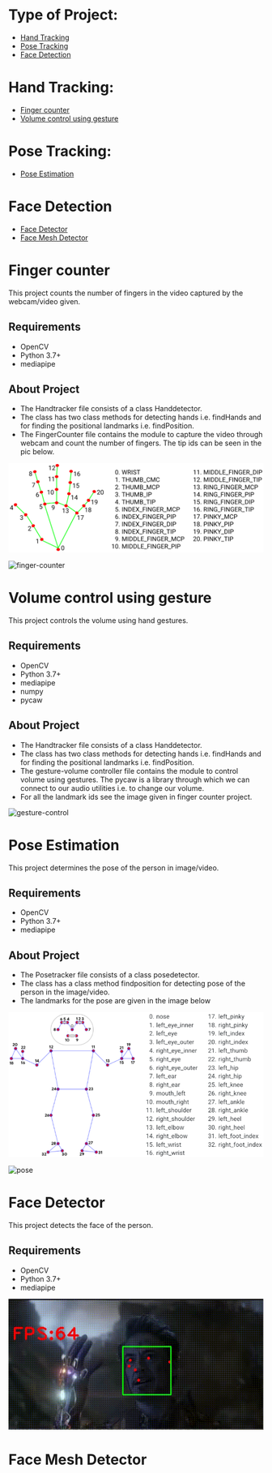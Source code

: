 # Type of Project:
* [Hand Tracking](https://github.com/ChiragChauhan4579/Computer-Vision-using-OpenCV/blob/main/README.md#hand-tracking)
* [Pose Tracking](https://github.com/ChiragChauhan4579/Computer-Vision-using-OpenCV/blob/main/README.md#pose-tracking)
* [Face Detection](https://github.com/ChiragChauhan4579/Computer-Vision-using-OpenCV/blob/main/README.md#pose-tracking)

# Hand Tracking:
* [Finger counter](https://github.com/ChiragChauhan4579/Computer-Vision-using-OpenCV/blob/main/README.md#finger-counter)
* [Volume control using gesture](https://github.com/ChiragChauhan4579/Computer-Vision-using-OpenCV/blob/main/README.md#volume-control-using-gesture)

# Pose Tracking:
* [Pose Estimation](https://github.com/ChiragChauhan4579/Computer-Vision-using-OpenCV/blob/main/README.md#pose-estimation)

# Face Detection
* [Face Detector](https://github.com/ChiragChauhan4579/Computer-Vision-using-OpenCV/blob/main/README.md#face-detector)
* [Face Mesh Detector](https://github.com/ChiragChauhan4579/Computer-Vision-using-OpenCV/blob/main/README.md#face-mesh-detector)

# Finger counter
This project counts the number of fingers in the video captured by the webcam/video given.

## Requirements
* OpenCV
* Python 3.7+
* mediapipe

## About Project
* The Handtracker file consists of a class Handdetector.
* The class has two class methods for detecting hands i.e. findHands and for finding the positional landmarks i.e. findPosition. 
* The FingerCounter file contains the module to capture the video through webcam and count the number of fingers. The tip ids can be seen in the pic below.

![landmark](https://github.com/ChiragChauhan4579/Computer-Vision-using-OpenCV/blob/main/Hand-Tracking-Projects/hand_landmarks.png)

![finger-counter](https://github.com/ChiragChauhan4579/Computer-Vision-using-OpenCV/blob/main/Hand-Tracking-Projects/Video.gif)


# Volume control using gesture
This project controls the volume using hand gestures.

## Requirements
* OpenCV
* Python 3.7+
* mediapipe
* numpy
* pycaw

## About Project
* The Handtracker file consists of a class Handdetector.
* The class has two class methods for detecting hands i.e. findHands and for finding the positional landmarks i.e. findPosition. 
* The gesture-volume controller file contains the module to control volume using gestures. The pycaw is a library through which we can connect to our audio utilities i.e. to change our volume.
* For all the landmark ids see the image given in finger counter project.

![gesture-control](https://github.com/ChiragChauhan4579/Computer-Vision-using-OpenCV/blob/main/Hand-Tracking-Projects/Video2.gif)

# Pose Estimation
This project determines the pose of the person in image/video.

## Requirements
* OpenCV
* Python 3.7+
* mediapipe

## About Project
* The Posetracker file consists of a class posedetector.
* The class has a class method findposition for detecting pose of the person in the image/video. 
* The landmarks for the pose are given in the image below

![pose-landmark](https://github.com/ChiragChauhan4579/Computer-Vision-using-OpenCV/blob/main/Pose-Estimation-Projects/pose_tracking_full_body_landmarks.png)

![pose](https://github.com/ChiragChauhan4579/Computer-Vision-using-OpenCV/blob/main/Pose-Estimation-Projects/Video3.gif)

# Face Detector
This project detects the face of the person.

## Requirements
* OpenCV
* Python 3.7+
* mediapipe

![Face detection](https://github.com/ChiragChauhan4579/Computer-Vision-using-OpenCV/blob/main/Face-Detection-Projects/Video4.gif)

# Face Mesh Detector
